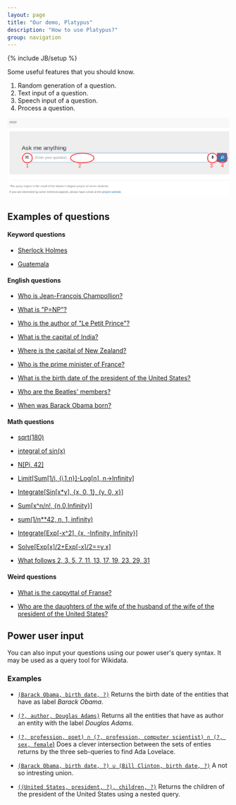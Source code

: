 ```yaml
---
layout: page
title: "Our demo, Platypus"
description: "How to use Platypus?"
group: navigation
---
```

{% include JB/setup %}

Some useful features that you should know.

1. Random generation of a question.
2. Text input of a question.
3. Speech input of a question.
4. Process a question.

[![Annotated screen capture of the PPP](PPPhelp.png "How to use the query engine?")](PPPhelp.png)

## Examples of questions

#### Keyword questions

* [Sherlock Holmes](http://askplatyp.us/?lang=en&q=Sherlock+Holmes)

* [Guatemala](http://askplatyp.us/?lang=en&q=Guatemala)

#### English questions

* [Who is Jean-François Champollion?](http://askplatyp.us/?lang=en&q=Who+is+Jean-Fran%C3%A7ois+Champollion%3F)

* [What is "P=NP"?](http://askplatyp.us/?lang=en&q=What+is+%22P%3DNP%22%3F)

* [Who is the author of "Le Petit Prince"?](http://askplatyp.us/?lang=en&q=Who+is+the+author+of+%22Le+Petit+Prince%22%3F)

* [What is the capital of India?](http://askplatyp.us/?lang=en&q=What+is+the+capital+of+India%3F)

* [Where is the capital of New Zealand?](http://askplatyp.us/?lang=en&q=Where+is+the+capital+of+New+Zealand%3F)

* [Who is the prime minister of France?](http://askplatyp.us/?lang=en&q=Who+is+the+prime+minister+of+France%3F)

* [What is the birth date of the president of the United States?](http://askplatyp.us/?lang=en&q=What+is+the+birth+date+of+the+president+of+the+United+States%3F)

* [Who are the Beatles\' members?](http://askplatyp.us/?lang=en&q=Who+are+the+Beatles%27+members%3F)

* [When was Barack Obama born?](http://askplatyp.us/?lang=en&q=When+was+Barack+Obama+born%3F)

#### Math questions

* [sqrt(180)](http://askplatyp.us/?lang=en&q=sqrt(180))

* [integral of sin(x)](http://askplatyp.us/?lang=en&q=integral+of+sin%28x%29)

* [N[Pi, 42]](http://askplatyp.us/?lang=en&q=N%5BPi%2C+42%5D)

* [Limit[Sum[1/i, {i,1,n}]-Log[n], n->Infinity]](http://askplatyp.us/?lang=en&q=Limit%5BSum%5B1%2Fi%2C+%7Bi%2C1%2Cn%7D%5D-Log%5Bn%5D%2C+n-%3EInfinity%5D+)

* [Integrate[Sin[x\*y], {x, 0, 1}, {y, 0, x}]](http://askplatyp.us/?lang=en&q=Integrate%5BSin%5Bx*y%5D%2C+%7Bx%2C+0%2C+1%7D%2C+%7By%2C+0%2C+x%7D%5D+)

* [Sum[x^n/n!, {n,0,Infinity}]](http://askplatyp.us/?lang=en&q=Sum%5Bx%5En%2Fn!%2C+%7Bn%2C0%2CInfinity%7D%5D+)

* [sum(1/n**42, n, 1, infinity)](http://askplatyp.us/?lang=en&q=Sum%5B1%2Fn%5E42%2C+%7Bn%2C1%2CInfinity%7D%5D+)

* [Integrate[Exp[-x^2], {x, -Infinity, Infinity}]](http://askplatyp.us/?lang=en&q=Integrate%5BExp%5B-x%5E2%5D%2C+%7Bx%2C+-Infinity%2C+Infinity%7D%5D+)

* [Solve[Exp[x]/2+Exp[-x]/2==y,x]](http://askplatyp.us/?lang=en&q=+Solve%5BExp%5Bx%5D%2F2%2BExp%5B-x%5D%2F2%3D%3Dy%2Cx%5D)

* [What follows 2, 3, 5, 7, 11, 13, 17, 19, 23, 29, 31](http://askplatyp.us/?lang=en&q=What+follows+2%2C+3%2C+5%2C+7%2C+11%2C+13%2C+17%2C+19%2C+23%2C+29%2C+31)

#### Weird questions

* [What is the cappyttal of Franse?](http://askplatyp.us/?lang=en&q=What+is+the+cappyttal+of+Franse%3F)

* [Who are the daughters of the wife of the husband of the wife of the president of the United States?](http://askplatyp.us/?lang=en&q=Who+are+the+daughters+of+the+wife+of+the+husband+of+the+wife+of+the+president+of+the+United+States%3F)


## Power user input

You can also input your questions using our power user's query syntax. It may be used as a query tool for Wikidata.

### Examples

* [`(Barack Obama, birth date, ?)`](http://askplatyp.us/?lang=en&q=%28Barack+Obama%2C+birth+date%2C+%3F%29) Returns the birth date of the entities that have as label *Barack Obama*.

* [`(?, author, Douglas Adams)`](http://askplatyp.us/?lang=en&q=%28%3F%2C+author%2C+Douglas+Adams%29) Returns all the entities that have as author an entity with the label *Douglas Adams*.

* [`(?, profession, poet) ∩ (?, profession, computer scientist) ∩ (?, sex, female`)](http://askplatyp.us/?lang=en&q=%28%3F%2C+profession%2C+poet%29+%E2%88%A9+%28%3F%2C+profession%2C+computer+scientist%29+%E2%88%A9+%28%3F%2C+sex%2C+female%29) Does a clever intersection between the sets of enties returns by the three seb-queries to find Ada Lovelace.

* [`(Barack Obama, birth date, ?) ∪ (Bill Clinton, birth date, ?)`](http://askplatyp.us/?lang=en&q=%28Barack+Obama%2C+birth+date%2C+%3F%29+%E2%88%AA+%28Bill+Clinton%2C+birth+date%2C+%3F%29) A not so intresting union.

* [`((United States, president, ?), children, ?)`](http://askplatyp.us/?lang=en&q=%28%28United+States%2C+president%2C+%3F%29%2C+children%2C+%3F%29) Returns the children of the president of the United States using a nested query.
